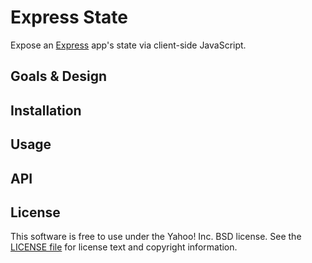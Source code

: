 Express State
=============

Expose an [Express][] app's state via client-side JavaScript.


[Express]: https://github.com/visionmedia/express


Goals & Design
--------------


Installation
------------


Usage
-----


API
---


License
-------

This software is free to use under the Yahoo! Inc. BSD license.
See the [LICENSE file][] for license text and copyright information.

[LICENSE file]: https://git.corp.yahoo.com/modown/express-state/blob/master/LICENSE
